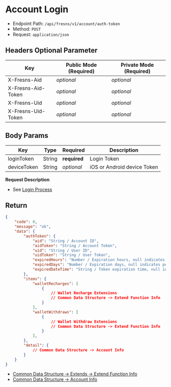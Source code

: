 # Account Login

- Endpoint Path: `/api/fresns/v1/account/auth-token`
- Method: `POST`
- Request: `application/json`

## Headers Optional Parameter

| Key | Public Mode (Required) | Private Mode (Required) |
| --- | --- | --- |
| X-Fresns-Aid | *optional* | *optional* |
| X-Fresns-Aid-Token | *optional* | *optional* |
| X-Fresns-Uid | *optional* | *optional* |
| X-Fresns-Uid-Token | *optional* | *optional* |

## Body Params

| Key | Type | Required | Description |
| --- | --- | --- | --- |
| loginToken | String | **required** | Login Token |
| deviceToken | String | *optional* | iOS or Android device Token |

**Request Description**

- See [Login Process](../../reference/headers.md#login-process)

## Return

```json
{
    "code": 0,
    "message": "ok",
    "data": {
        "authToken": {
            "aid": "String / Account ID",
            "aidToken": "String / Account Token",
            "uid": "String / User ID",
            "uidToken": "String / User Token",
            "expiredHours": "Number / Expiration hours, null indicates permanent validity",
            "expiredDays": "Number / Expiration days, null indicates permanent validity",
            "expiredDateTime": "String / Token expiration time, null indicates permanent validity, format is Y-m-d H:i:s" // UTC+0
        },
        "items": {
            "walletRecharges": [
                {
                    // Wallet Recharge Extensions
                    // Common Data Structure -> Extend Function Info
                }
            ],
            "walletWithdraws": [
                {
                    // Wallet Withdraw Extensions
                    // Common Data Structure -> Extend Function Info
                }
            ],
        },
        "detail": {
            // Common Data Structure -> Account Info
        }
    }
}
```

- [Common Data Structure -> Extends -> Extend Function Info](../../reference/data/extends.md#extend-function-info)
- [Common Data Structure -> Account Info](../../reference/data/account.md)
